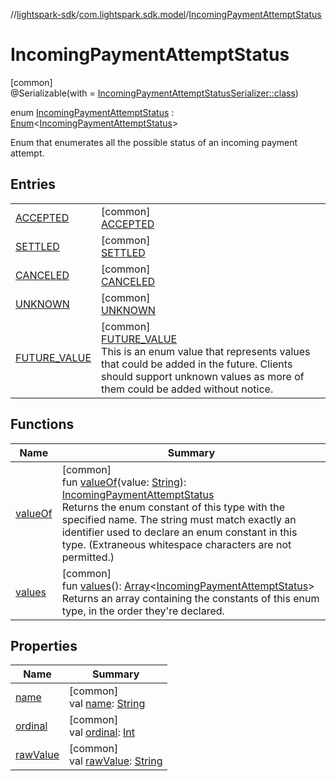 //[lightspark-sdk](../../../index.md)/[com.lightspark.sdk.model](../index.md)/[IncomingPaymentAttemptStatus](index.md)

# IncomingPaymentAttemptStatus

[common]\
@Serializable(with = [IncomingPaymentAttemptStatusSerializer::class](../-incoming-payment-attempt-status-serializer/index.md))

enum [IncomingPaymentAttemptStatus](index.md) : [Enum](https://kotlinlang.org/api/latest/jvm/stdlib/kotlin/-enum/index.html)&lt;[IncomingPaymentAttemptStatus](index.md)&gt; 

Enum that enumerates all the possible status of an incoming payment attempt.

## Entries

| | |
|---|---|
| [ACCEPTED](-a-c-c-e-p-t-e-d/index.md) | [common]<br>[ACCEPTED](-a-c-c-e-p-t-e-d/index.md) |
| [SETTLED](-s-e-t-t-l-e-d/index.md) | [common]<br>[SETTLED](-s-e-t-t-l-e-d/index.md) |
| [CANCELED](-c-a-n-c-e-l-e-d/index.md) | [common]<br>[CANCELED](-c-a-n-c-e-l-e-d/index.md) |
| [UNKNOWN](-u-n-k-n-o-w-n/index.md) | [common]<br>[UNKNOWN](-u-n-k-n-o-w-n/index.md) |
| [FUTURE_VALUE](-f-u-t-u-r-e_-v-a-l-u-e/index.md) | [common]<br>[FUTURE_VALUE](-f-u-t-u-r-e_-v-a-l-u-e/index.md)<br>This is an enum value that represents values that could be added in the future. Clients should support unknown values as more of them could be added without notice. |

## Functions

| Name | Summary |
|---|---|
| [valueOf](value-of.md) | [common]<br>fun [valueOf](value-of.md)(value: [String](https://kotlinlang.org/api/latest/jvm/stdlib/kotlin/-string/index.html)): [IncomingPaymentAttemptStatus](index.md)<br>Returns the enum constant of this type with the specified name. The string must match exactly an identifier used to declare an enum constant in this type. (Extraneous whitespace characters are not permitted.) |
| [values](values.md) | [common]<br>fun [values](values.md)(): [Array](https://kotlinlang.org/api/latest/jvm/stdlib/kotlin/-array/index.html)&lt;[IncomingPaymentAttemptStatus](index.md)&gt;<br>Returns an array containing the constants of this enum type, in the order they're declared. |

## Properties

| Name | Summary |
|---|---|
| [name](../../com.lightspark.sdk.requester/-server-environment/-p-r-o-d/index.md#-372974862%2FProperties%2F-962664521) | [common]<br>val [name](../../com.lightspark.sdk.requester/-server-environment/-p-r-o-d/index.md#-372974862%2FProperties%2F-962664521): [String](https://kotlinlang.org/api/latest/jvm/stdlib/kotlin/-string/index.html) |
| [ordinal](../../com.lightspark.sdk.requester/-server-environment/-p-r-o-d/index.md#-739389684%2FProperties%2F-962664521) | [common]<br>val [ordinal](../../com.lightspark.sdk.requester/-server-environment/-p-r-o-d/index.md#-739389684%2FProperties%2F-962664521): [Int](https://kotlinlang.org/api/latest/jvm/stdlib/kotlin/-int/index.html) |
| [rawValue](raw-value.md) | [common]<br>val [rawValue](raw-value.md): [String](https://kotlinlang.org/api/latest/jvm/stdlib/kotlin/-string/index.html) |

